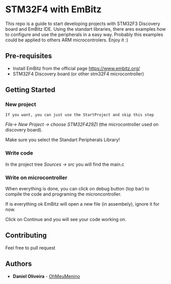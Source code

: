 # STM32F4 with EmBitz

This repo is a guide to start developing projects with STM32F3 Discovery board and EmBitz IDE.
Using the standart libraries, there ares examples how to configure and use the peripherals in a easy way. Probably this examples could be applied to others ARM microcontrolers.
Enjoy it :)

## Pre-requisites

* Install EmBitz from the official page https://www.embitz.org/
* STM32F4 Discovery board (or other stm32F4 microcontroller)

## Getting Started

### New project

```
If you want, you can just use the StartProject and skip this step
```

*File-> New Project -> choose STM32F429ZI* (the microcontroller used on discovery board).

Make sure you select the Standart Peripherals Library!

### Write code

In the project tree *Sources -> src* you will find the main.c 

### Write on microcontroller

When everything is done, you can click on debug button (top bar) to compile the code and programing the microncontroller.

If is everything ok EmBitz will open a new file (in assembely), ignore it for now.

Click on Continue and you will see your code working on.

## Contributing

Feel free to pull request 

## Authors

* **Daniel Oliveira** - [OhMeuMenino](https://github.com/OhMeuMenino)
